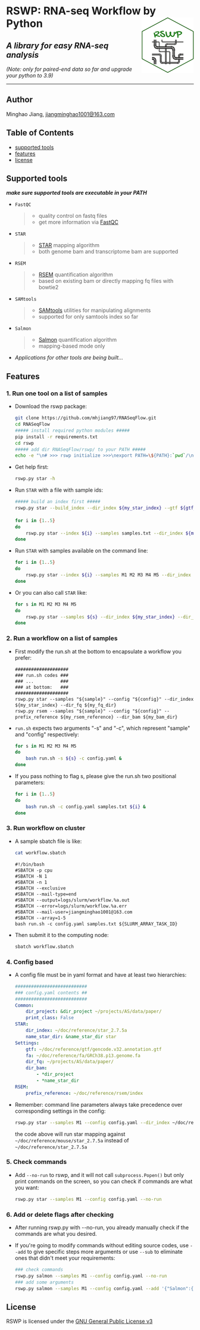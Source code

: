 # RSWP: RNA-seq Workflow by Python <img src="https://github.com/mhjiang97/RNASeqFlow/blob/master/rswp/utils/sticker/sticker.png" align="right" height=150 width=140/>  
## _A library for easy RNA-seq analysis_  
_(Note: only for paired-end data so far and upgrade your python to 3.9)_
  
-----------
## Author  
Minghao Jiang, <jiangminghao1001@163.com>  

## Table of Contents  
- [supported tools](#supported-tools)  
- [features](#features)  
- [license](#license)

## Supported tools  
**_make sure supported tools are executable in your PATH_**  

- `FastQC`
  
    > + quality control on fastq files  
    > + get more information via [FastQC](http://www.bioinformatics.babraham.ac.uk/projects/fastqc/)  
    
- `STAR`  
  
    > + [STAR](https://github.com/alexdobin/STAR) mapping algorithm  
    > + both genome bam and transcriptome bam are supported  
    
- `RSEM`  
  
    > + [RSEM](https://github.com/deweylab/RSEM) quantification algorithm  
    > + based on existing bam or directly mapping fq files with bowtie2  
    
- `SAMtools`  
  
    > + [SAMtools](https://github.com/samtools/samtools) utilities for manipulating alignments  
    > + supported for only samtools index so far  
    
- `Salmon`
  
    > + [Salmon](https://github.com/COMBINE-lab/salmon) quantification algorithm
    > + mapping-based mode only  

- _Applications for other tools are being built..._  

## Features
  
### 1. Run one tool on a list of samples  
- Download the rswp package:
  
    ```bash
    git clone https://github.com/mhjiang97/RNASeqFlow.git
    cd RNASeqFlow
    ##### install required python modules #####
    pip install -r requirements.txt
    cd rswp
    ##### add dir RNASeqFlow/rswp/ to your PATH #####
    echo -e "\n# >>> rswp initialize >>>\nexport PATH=\${PATH}:`pwd`/\n# <<< rswp initialize <<<\n" >> ~/.bashrc
    ```  
- Get help first:
  
    ```bash
    rswp.py star -h
    ```  
- Run `STAR` with a file with sample ids:
    
    ```bash
    ##### build an index first #####
    rswp.py star --build_index --dir_index ${my_star_index} --gtf ${gtf_file} --fa ${fa_file}
    
    for i in {1..5}
    do
        rswp.py star --index ${i} --samples samples.txt --dir_index ${my_star_index} --dir_fq ${fq_dir} &
    done
    ```  
- Run `STAR` with samples available on the command line:
  
    ```bash
    for i in {1..5}
    do
        rswp.py star --index ${i} --samples M1 M2 M3 M4 M5 --dir_index ${my_star_index} --dir_fq ${fq_dir} &
    done
    ```  
- Or you can also call `STAR` like:
  
    ```bash
    for s in M1 M2 M3 M4 M5
    do
        rswp.py star --samples ${s} --dir_index ${my_star_index} --dir_fq ${fq_dir} &
    done
    ```
  
### 2. Run a workflow on a list of samples  
- First modify the run.sh at the bottom to encapsulate a workflow you prefer:
  
    ```shell
    ####################
    ### run.sh codes ###
    ### ...          ###
    ### at bottom:   ###
    ####################
    rswp.py star --samples "${sample}" --config "${config}" --dir_index ${my_star_index} --dir_fq ${my_fq_dir}
    rswp.py rsem --samples "${sample}" --config "${config}" --prefix_reference ${my_rsem_reference} --dir_bam ${my_bam_dir}
    ```  
- `run.sh` expects two arguments "-s" and "-c", which represent "sample" and "config" respectively:
  
    ```bash
    for s in M1 M2 M3 M4 M5
    do
        bash run.sh -s ${s} -c config.yaml &
    done
    ```  
- If you pass nothing to flag s, please give the run.sh two positional parameters:
  
    ```bash
    for i in {1..5}
    do
        bash run.sh -c config.yaml samples.txt ${i} &
    done
    ```  
  
### 3. Run workflow on cluster  
- A sample sbatch file is like:
  
    ```bash
    cat workflow.sbatch
    ```  
    ```shell
    #!/bin/bash
    #SBATCH -p cpu
    #SBATCH -N 1
    #SBATCH -n 1
    #SBATCH --exclusive
    #SBATCH --mail-type=end
    #SBATCH --output=logs/slurm/workflow.%a.out
    #SBATCH --error=logs/slurm/workflow.%a.err
    #SBATCH --mail-user=jiangminghao1001@163.com
    #SBATCH --array=1-5
    bash run.sh -c config.yaml samples.txt ${SLURM_ARRAY_TASK_ID}
    ```  
- Then submit it to the computing node:
  
    ```bash
    sbatch workflow.sbatch
    ```  
  
### 4. Config based  
- A config file must be in yaml format and have at least two hierarchies:
  
    ```yaml
    ###########################
    ### config.yaml contents ##
    ###########################
    Common:
        dir_project: &dir_project ~/projects/AS/data/paper/
        print_class: False
    STAR:
        dir_index: ~/doc/reference/star_2.7.5a
        name_star_dir: &name_star_dir star
    Settings:
        gtf: ~/doc/reference/gtf/gencode.v32.annotation.gtf
        fa: ~/doc/reference/fa/GRCh38.p13.genome.fa
        dir_fq: ~/projects/AS/data/paper/
        dir_bam:
            - *dir_project
            - *name_star_dir
    RSEM:
        prefix_reference: ~/doc/reference/rsem/index  
    ```  
- Remember: command line parameters always take precedence over corresponding settings in the config:
  
    ```bash
    rswp.py star --samples M1 --config config.yaml --dir_index ~/doc/reference/mouse/star_2.7.5a  
    ```  
    the code above will run star mapping against `~/doc/reference/mouse/star_2.7.5a` instead of `~/doc/reference/star_2.7.5a`
  
### 5. Check commands  
- Add `--no-run` to rswp, and it will not call `subprocess.Popen()` but only print commands on the screen,
  so you can check if commands are what you want:
  
    ```bash
    rswp.py star --samples M1 --config config.yaml --no-run
    ```
  
### 6. Add or delete flags after checking  
- After running rswp.py with --no-run, you already manually check if the commands are what you desired.  
- If you're going to modify commands without editing source codes, use `--add` to give specific steps more arguments 
or use `--sub` to eliminate ones that didn't meet your requirements:  
  
    ```bash
    ### check commands
    rswp.py salmon --samples M1 --config config.yaml --no-run
    ### add some arguments
    rswp.py salmon --samples M1 --config config.yaml --add '{"Salmon":{"Salmon quantification":"--dumpEq --numBootstraps 100"}}'
    ```
  
## License  
RSWP is licensed under the [GNU General Public License v3](http://www.gnu.org/licenses/gpl-3.0.html)  
